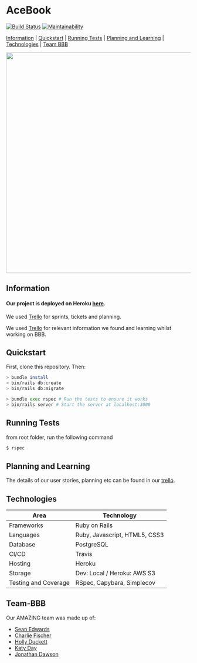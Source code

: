 # AceBook

[![Build Status](https://travis-ci.com/bear99a9/acebook-BBB.svg?branch=master)](https://travis-ci.com/bear99a9/acebook-BBB)
[![Maintainability](https://api.codeclimate.com/v1/badges/15ba9653be0d8342e6ee/maintainability)](https://codeclimate.com/github/bear99a9/acebook-BBB/maintainability)

[Information](#Information) | [Quickstart](#Quickstart) | [Running Tests](#Running-Tests) | [Planning and Learning](#Planning-and-Learning) | [Technologies](#Technologies) | [Team BBB](#Team-BBB) <br />

<div style='text-align: center'>
  <img src='https://github.com/charliefischer/acebook-bbb/docs/bbb.gif?raw=true' height='600px'>
</div>

## Information

#### Our project is deployed on Heroku [here](https://frozen-refuge-24901.herokuapp.com/).

We used [Trello](https://trello.com/b/HCVM8aJ3/acebook-bbb) for sprints, tickets and planning.

We used [Trello](https://trello.com/b/PzgRmgE6/bbb-crew-project) for relevant information we found and learning whilst working on BBB.

## Quickstart

First, clone this repository. Then:

```bash
> bundle install
> bin/rails db:create
> bin/rails db:migrate

> bundle exec rspec # Run the tests to ensure it works
> bin/rails server # Start the server at localhost:3000
```

## Running Tests

from root folder, run the following command

```bash
$ rspec
```

## Planning and Learning

The details of our user stories, planning etc can be found in our [trello](https://trello.com/b/HCVM8aJ3/acebook-bbb).

## Technologies

| Area                 | Technology                    |
| -------------------- | ----------------------------- |
| Frameworks           | Ruby on Rails                 |
| Languages            | Ruby, Javascript, HTML5, CSS3 |
| Database             | PostgreSQL                    |
| CI/CD                | Travis                        |
| Hosting              | Heroku                        |
| Storage              | Dev: Local / Heroku: AWS S3   |
| Testing and Coverage | RSpec, Capybara, Simplecov    |

## Team-BBB

Our AMAZING team was made up of:

- [Sean Edwards](https://github.com/bear99a9)
- [Charlie Fischer](https://github.com/charliefischer)
- [Holly Duckett](https://github.com/HolsDuckett)
- [Katy Day](https://github.com/day-katy)
- [Jonathan Dawson](https://github.com/bullhornfixie)
